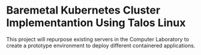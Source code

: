 # Baremetal Kubernetes Cluster Implementantion Using Talos Linux
This project will repurpose existing servers in the Computer Laboratory to create a prototype environment to deploy different containered applications. 
